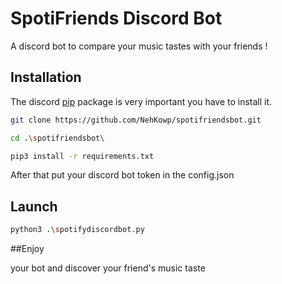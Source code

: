 # SpotiFriends Discord Bot

A discord bot to compare your music tastes with your friends ! 


## Installation

The discord [pip](https://pypi.org/project/discord.py/) package is very important you have to install it.

```bash
git clone https://github.com/NehKowp/spotifriendsbot.git

cd .\spotifriendsbot\

pip3 install -r requirements.txt
```
After that put your discord bot token in the config.json 


## Launch
```bash
python3 .\spotifydiscordbot.py
```

##Enjoy 

your bot and discover your friend's music taste
